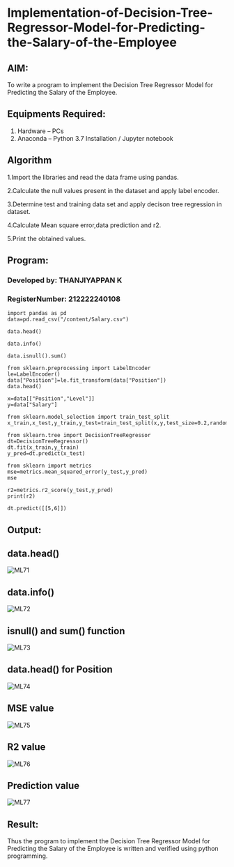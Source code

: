 # Implementation-of-Decision-Tree-Regressor-Model-for-Predicting-the-Salary-of-the-Employee

## AIM:
To write a program to implement the Decision Tree Regressor Model for Predicting the Salary of the Employee.

## Equipments Required:
1. Hardware – PCs
2. Anaconda – Python 3.7 Installation / Jupyter notebook

## Algorithm
1.Import the libraries and read the data frame using pandas.
 
2.Calculate the null values present in the dataset and apply label encoder.
   
3.Determine test and training data set and apply decison tree regression in dataset.
    
4.Calculate Mean square error,data prediction and r2.

5.Print the obtained values.

## Program:
### Developed by: THANJIYAPPAN K
### RegisterNumber: 212222240108
```
import pandas as pd
data=pd.read_csv("/content/Salary.csv")

data.head()

data.info()

data.isnull().sum()

from sklearn.preprocessing import LabelEncoder
le=LabelEncoder()
data["Position"]=le.fit_transform(data["Position"])
data.head()

x=data[["Position","Level"]]
y=data["Salary"]

from sklearn.model_selection import train_test_split
x_train,x_test,y_train,y_test=train_test_split(x,y,test_size=0.2,random_state=2)

from sklearn.tree import DecisionTreeRegressor
dt=DecisionTreeRegressor()
dt.fit(x_train,y_train)
y_pred=dt.predict(x_test)

from sklearn import metrics
mse=metrics.mean_squared_error(y_test,y_pred)
mse

r2=metrics.r2_score(y_test,y_pred)
print(r2)

dt.predict([[5,6]])
```

## Output:
## data.head()
![ML71](https://github.com/22009011/Implementation-of-Decision-Tree-Regressor-Model-for-Predicting-the-Salary-of-the-Employee/assets/118343461/d8604749-6b07-489b-ae73-41103b4edf8a)

## data.info()
![ML72](https://github.com/22009011/Implementation-of-Decision-Tree-Regressor-Model-for-Predicting-the-Salary-of-the-Employee/assets/118343461/6f6f973d-7df1-4565-9b36-554fca5ee2e4)

## isnull() and sum() function
![ML73](https://github.com/22009011/Implementation-of-Decision-Tree-Regressor-Model-for-Predicting-the-Salary-of-the-Employee/assets/118343461/12632bec-e3cc-42d9-8728-11b00389f12f)

## data.head() for Position
![ML74](https://github.com/22009011/Implementation-of-Decision-Tree-Regressor-Model-for-Predicting-the-Salary-of-the-Employee/assets/118343461/59a15106-f654-4e1b-b527-79efe8549e62)

## MSE value
![ML75](https://github.com/22009011/Implementation-of-Decision-Tree-Regressor-Model-for-Predicting-the-Salary-of-the-Employee/assets/118343461/e1e2de6f-12c5-4968-8a48-0351494e5039)

## R2 value
![ML76](https://github.com/22009011/Implementation-of-Decision-Tree-Regressor-Model-for-Predicting-the-Salary-of-the-Employee/assets/118343461/c5a0f972-6e83-49db-a27f-afad3763d876)

## Prediction value
![ML77](https://github.com/22009011/Implementation-of-Decision-Tree-Regressor-Model-for-Predicting-the-Salary-of-the-Employee/assets/118343461/421470c6-6171-4a8e-bd3b-a2d420e4e094)

## Result:
Thus the program to implement the Decision Tree Regressor Model for Predicting the Salary of the Employee is written and verified using python programming.
